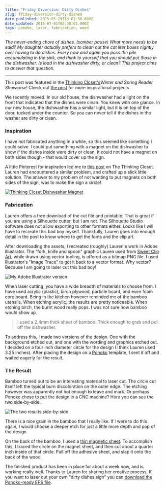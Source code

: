 ```yaml
---
title: "Friday Diversion: Dirty Dishes"
slug: friday-diversion-dirty-dishes
date_published: 2015-05-29T16:07:58.000Z
date_updated: 2015-07-01T02:30:01.000Z
tags: ponoko, laser, fabrication, wood
---
```


*The never-ending chore of dishes. (somber pause)  What more needs to be said?  My daughter actually prefers to clean out the cat liter boxes nightly over having to do dishes.  Every now and again you pass the pile accumulating in the sink, and think to yourself that you should put those in the dishwasher.  Is load in the dishwasher dirty, or clean?  This project aims to answer that question.*

---

This post was featured in the [Thinking Closet's](http://www.thinkingcloset.com)*Winter and Spring Reader Showcase*! Check out [the post](http://www.thinkingcloset.com/2015/06/27/reader-showcase-a-look-back-at-winter-spring-2015/) for more inspirational projects.

We recently moved.  In our old house, the dishwasher had a light on the front that indicated that the dishes were clean.  You knew with one glance.  In our new house, the dishwasher has a similar light, but it is on top of the door, tucked under the counter.  So you can never tell if the dishes in the washer are dirty or clean.

### Inspiration

I have not fabricated anything in a while, so this seemed like something I could solve.  I could put something with a magnet on the dishwasher to show if the dishes inside were dirty or clean.  It could not have a magnet on both sides though - that would cover up the sign.

A little Pinterest for inspiration led me to [this post](http://www.thinkingcloset.com/2014/05/27/dishwasher-magnets-free-cut-file-printable/) on The Thinking Closet.  Lauren had encountered a similar problem, and crafted up a slick little solution.  The answer to my problem of not wanting to put magnets on both sides of the sign, was to make the sign a circle!

[![Thinking Closet Dishwasher Magnet](http://images.kevinhoyt.com/thinking.closet.dishes.sign.jpg)](http://www.thinkingcloset.com/2014/05/27/dishwasher-magnets-free-cut-file-printable/)

### Fabrication

Lauren offers a free download of the cut file and printable.  That is great if you are using a Silhouette cutter, but I am not.  The Silhouette Studio software does not allow exporting to other formats either.  Looks like I will have to recreate this bad boy myself.  Thankfully, Lauren goes into enough detail in the post to know where to get the fonts and the clip art.

After downloading the assets, I recreated (roughly) Lauren's work in Adobe Illustrator.  The "fork, knife and spoon" graphic Lauren used from [Sweet Clip Art](http://sweetclipart.com/fork-knife-and-spoon-823), while drawn using vector tooling, is offered as a bitmap PNG file.  I used Illustrator's "Image Trace" to get it back to a vector format.  Why vector?  Because I am going to laser cut this bad boy!

![My Adobe Illustrator version](http://images.kevinhoyt.com/dirty.clean.dishes.vector.svg)

When laser cutting, you have a wide breadth of materials to choose from.  I have used acrylic (plastic), birch plywood, particle board, and even foam core board.  Being in the kitchen however reminded me of the bamboo utensils.  When etching acrylic, the results are pretty noticeable.  When etching birch, the burnt wood really pops.  I was not sure how bamboo would show up.

> I used a 2.4mm thick sheet of bamboo.  Thick enough to grab and pull off the dishwasher.

To address this, I made two versions of the design.  One with the background etched out, and one with the wording and graphics etched out.  I decided on a four inch diameter circle for the design (I think Lauren used 3.25 inches).  After placing the design on a [Ponoko](http://www.ponoko.com/) template, I sent it off and waited eagerly for the result.

### The Result

Bamboo turned out to be an interesting material to laser cut.  The circle cut itself left the typical burn discoloration on the outer edge.  The etching however was apparently not hot enough to leave and mark.  Or perhaps Ponoko chose to put the design in a CNC machine?  Here you can see the two side-by-side.

![The two results side-by-side](http://images.kevinhoyt.com/dirty.clean.dishes.finished.jpg)

There is a nice grain in the bamboo that I really like.  If I were to do this again, I would choose a deeper etch for just a little more depth and pop of the design.

On the back of the bamboo, I used a [thin magnetic sheet](http://shop.hobbylobby.com/products/5-x-8-flexible-adhesive-magnetic-sheet-495796/).  To accomplish this, I traced the circle on the magnet sheet, and then cut about a quarter inch inside of that circle.  Pull off the adhesive sheet, and slap it onto the back of the wood.

The finished product has been in place for about a week now, and is working really well.  Thanks to Lauren for sharing her creative process.  If you want to laser cut your own "dirty dishes sign" you can [download the Ponoko-ready EPS file](http://images.kevinhoyt.com/dirty.clean.dishes.ponoko.eps).

